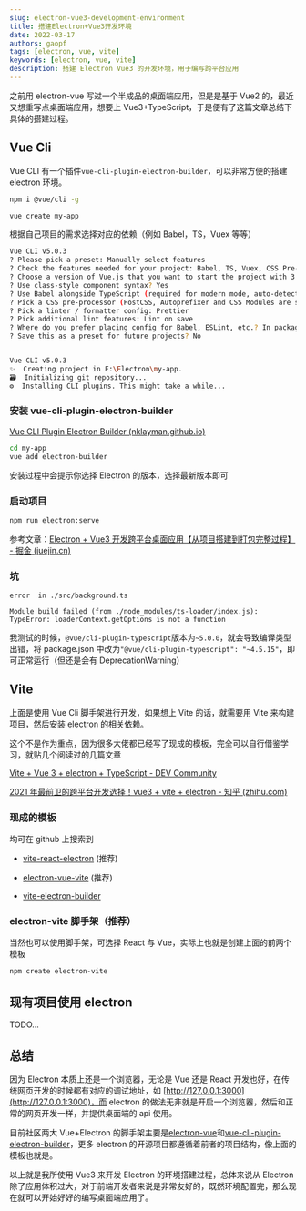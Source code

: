 ```yaml
---
slug: electron-vue3-development-environment
title: 搭建Electron+Vue3开发环境
date: 2022-03-17
authors: gaopf
tags: [electron, vue, vite]
keywords: [electron, vue, vite]
description: 搭建 Electron Vue3 的开发环境，用于编写跨平台应用
---
```


之前用 electron-vue 写过一个半成品的桌面端应用，但是是基于 Vue2 的，最近又想重写点桌面端应用，想要上 Vue3+TypeScript，于是便有了这篇文章总结下具体的搭建过程。

<!-- truncate -->

## Vue Cli

Vue CLI 有一个插件`vue-cli-plugin-electron-builder`，可以非常方便的搭建 electron 环境。

```bash
npm i @vue/cli -g
```

```bash
vue create my-app
```

根据自己项目的需求选择对应的依赖（例如 Babel，TS，Vuex 等等）

```bash
Vue CLI v5.0.3
? Please pick a preset: Manually select features
? Check the features needed for your project: Babel, TS, Vuex, CSS Pre-processors, Linter
? Choose a version of Vue.js that you want to start the project with 3.x
? Use class-style component syntax? Yes
? Use Babel alongside TypeScript (required for modern mode, auto-detected polyfills, transpiling JSX)? Yes
? Pick a CSS pre-processor (PostCSS, Autoprefixer and CSS Modules are supported by default): Sass/SCSS (with dart-sass)
? Pick a linter / formatter config: Prettier
? Pick additional lint features: Lint on save
? Where do you prefer placing config for Babel, ESLint, etc.? In package.json
? Save this as a preset for future projects? No


Vue CLI v5.0.3
✨  Creating project in F:\Electron\my-app.
🗃  Initializing git repository...
⚙️  Installing CLI plugins. This might take a while...
```

### 安装 vue-cli-plugin-electron-builder

[Vue CLI Plugin Electron Builder (nklayman.github.io)](https://nklayman.github.io/vue-cli-plugin-electron-builder/)

```bash
cd my-app
vue add electron-builder
```

安装过程中会提示你选择 Electron 的版本，选择最新版本即可

### 启动项目

```bash
npm run electron:serve
```

参考文章：[Electron + Vue3 开发跨平台桌面应用【从项目搭建到打包完整过程】 - 掘金 (juejin.cn)](https://juejin.cn/post/6983843979133468708)

### 坑

```
error  in ./src/background.ts

Module build failed (from ./node_modules/ts-loader/index.js):
TypeError: loaderContext.getOptions is not a function
```

我测试的时候，`@vue/cli-plugin-typescript`版本为`~5.0.0`，就会导致编译类型出错，将 package.json 中改为`"@vue/cli-plugin-typescript": "~4.5.15"`，即可正常运行（但还是会有 DeprecationWarning）

## Vite

上面是使用 Vue Cli 脚手架进行开发，如果想上 Vite 的话，就需要用 Vite 来构建项目，然后安装 electron 的相关依赖。

这个不是作为重点，因为很多大佬都已经写了现成的模板，完全可以自行借鉴学习，就贴几个阅读过的几篇文章

[Vite + Vue 3 + electron + TypeScript - DEV Community](https://dev.to/brojenuel/vite-vue-3-electron-5h4o)

[2021 年最前卫的跨平台开发选择！vue3 + vite + electron - 知乎 (zhihu.com)](https://zhuanlan.zhihu.com/p/424202065)

### 现成的模板

均可在 github 上搜索到

- [vite-react-electron](https://github.com/caoxiemeihao/vite-react-electron) (推荐)

- [electron-vue-vite](https://github.com/caoxiemeihao/electron-vue-vite) (推荐)
- [vite-electron-builder](https://github.com/cawa-93/vite-electron-builder)

### electron-vite 脚手架（推荐）

当然也可以使用脚手架，可选择 React 与 Vue，实际上也就是创建上面的前两个模板

```bash
npm create electron-vite
```

## 现有项目使用 electron

TODO...

## 总结

因为 Electron 本质上还是一个浏览器，无论是 Vue 还是 React 开发也好，在传统网页开发的时候都有对应的调试地址，如 [http://127.0.0.1:3000](http://127.0.0.1:3000)，而 electron 的做法无非就是开启一个浏览器，然后和正常的网页开发一样，并提供桌面端的 api 使用。

目前社区两大 Vue+Electron 的脚手架主要是[electron-vue](https://github.com/SimulatedGREG/electron-vue)和[vue-cli-plugin-electron-builder](https://github.com/nklayman/vue-cli-plugin-electron-builder)，更多 electron 的开源项目都遵循着前者的项目结构，像上面的模板也就是。

以上就是我所使用 Vue3 来开发 Electron 的环境搭建过程，总体来说从 Electron 除了应用体积过大，对于前端开发者来说是非常友好的，既然环境配置完，那么现在就可以开始好好的编写桌面端应用了。
